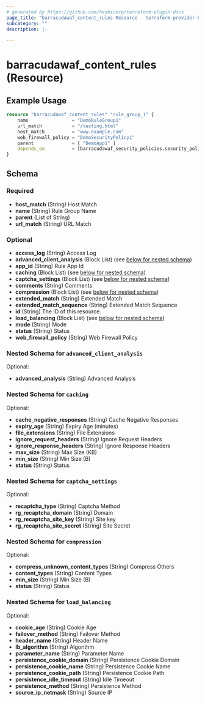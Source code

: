 ```yaml
---
# generated by https://github.com/hashicorp/terraform-plugin-docs
page_title: "barracudawaf_content_rules Resource - terraform-provider-barracudawaf"
subcategory: ""
description: |-
  
---
```


# barracudawaf_content_rules (Resource)



## Example Usage

```terraform
resource "barracudawaf_content_rules" "rule_group_1" {
    name                = "DemoRuleGroup1"
    url_match           = "/testing.html"
    host_match          = "www.example.com"
    web_firewall_policy = "DemoSecurityPolicy1"
    parent              = [ "DemoApp1" ]
    depends_on          = [barracudawaf_security_policies.security_policy_1]
}
```

<!-- schema generated by tfplugindocs -->
## Schema

### Required

- **host_match** (String) Host Match
- **name** (String) Rule Group Name
- **parent** (List of String)
- **url_match** (String) URL Match

### Optional

- **access_log** (String) Access Log
- **advanced_client_analysis** (Block List) (see [below for nested schema](#nestedblock--advanced_client_analysis))
- **app_id** (String) Rule App Id
- **caching** (Block List) (see [below for nested schema](#nestedblock--caching))
- **captcha_settings** (Block List) (see [below for nested schema](#nestedblock--captcha_settings))
- **comments** (String) Comments
- **compression** (Block List) (see [below for nested schema](#nestedblock--compression))
- **extended_match** (String) Extended Match
- **extended_match_sequence** (String) Extended Match Sequence
- **id** (String) The ID of this resource.
- **load_balancing** (Block List) (see [below for nested schema](#nestedblock--load_balancing))
- **mode** (String) Mode
- **status** (String) Status
- **web_firewall_policy** (String) Web Firewall Policy

<a id="nestedblock--advanced_client_analysis"></a>
### Nested Schema for `advanced_client_analysis`

Optional:

- **advanced_analysis** (String) Advanced Analysis


<a id="nestedblock--caching"></a>
### Nested Schema for `caching`

Optional:

- **cache_negative_responses** (String) Cache Negative Responses
- **expiry_age** (String) Expiry Age (minutes)
- **file_extensions** (String) File Extensions
- **ignore_request_headers** (String) Ignore Request Headers
- **ignore_response_headers** (String) Ignore Response Headers
- **max_size** (String) Max Size (KB)
- **min_size** (String) Min Size (B)
- **status** (String) Status


<a id="nestedblock--captcha_settings"></a>
### Nested Schema for `captcha_settings`

Optional:

- **recaptcha_type** (String) Captcha Method
- **rg_recaptcha_domain** (String) Domain
- **rg_recaptcha_site_key** (String) Site key
- **rg_recaptcha_site_secret** (String) Site Secret


<a id="nestedblock--compression"></a>
### Nested Schema for `compression`

Optional:

- **compress_unknown_content_types** (String) Compress Others
- **content_types** (String) Content Types
- **min_size** (String) Min Size (B)
- **status** (String) Status


<a id="nestedblock--load_balancing"></a>
### Nested Schema for `load_balancing`

Optional:

- **cookie_age** (String) Cookie Age
- **failover_method** (String) Failover Method
- **header_name** (String) Header Name
- **lb_algorithm** (String) Algorithm
- **parameter_name** (String) Parameter Name
- **persistence_cookie_domain** (String) Persistence Cookie Domain
- **persistence_cookie_name** (String) Persistence Cookie Name
- **persistence_cookie_path** (String) Persistence Cookie Path
- **persistence_idle_timeout** (String) Idle Timeout
- **persistence_method** (String) Persistence Method
- **source_ip_netmask** (String) Source IP


